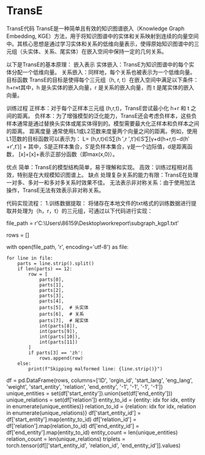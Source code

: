 # TransE
TransE代码
TransE是一种简单且有效的知识图谱嵌入（Knowledge Graph Embedding, KGE）方法，用于将知识图谱中的实体和关系映射到连续的向量空间中。其核心思想是通过学习实体和关系的低维向量表示，使得原始知识图谱中的三元组（头实体、关系、尾实体）在嵌入空间中保持一定的几何关系。

以下是TransE的基本原理：
嵌入表示
实体嵌入：TransE为知识图谱中的每个实体分配一个低维向量。
关系嵌入：同样地，每个关系也被表示为一个低维向量。
目标函数
TransE的目标是使得每个三元组（h, r, t）在嵌入空间中满足以下条件：h+r≈t其中，h 是头实体的嵌入向量，r 是关系的嵌入向量，而 t 是尾实体的嵌入向量。

训练过程
正样本：对于每个正样本三元组 (h,r,t)，TransE尝试最小化 h+r 和 t 之间的距离。
负样本：为了增强模型的泛化能力，TransE还会考虑负样本，这些负样本通常是通过替换头实体或尾实体得到的。模型需要最大化正样本和负样本之间的距离。
距离度量
通常使用L1或L2范数来度量两个向量之间的距离。例如，使用L1范数的目标函数可以表示为：
    L= (h,r,t)∈S∑(h ′,r ′,t′)∈S′∑[γ+d(h+r,t)−d(h′+r′,t′)] +
​
其中，S是正样本集合，S′是负样本集合，γ是一个边际值，d是距离函数，
[x]+[x]+表示正部分函数（即max(x,0)）。

优点
简单：TransE的模型结构简单，易于理解和实现。
高效：训练过程相对高效，特别是在大规模知识图谱上。
缺点
处理复杂关系的能力有限：TransE在处理一对多、多对一和多对多关系时效果不佳。
无法表示非对称关系：由于使用加法操作，TransE无法有效表示非对称关系。

代码实现流程：
1.训练数据提取：
  将储存在本地文件的txt格式的训练数据进行提取并处理为（h，r，t）的三元组，可通过以下代码进行实现：

file_path = r'C:\Users\86159\Desktop\workreport\subgraph_kgp1.txt'

rows = []

with open(file_path, 'r', encoding='utf-8') as file:
    
    for line in file:
        parts = line.strip().split()
        if len(parts) == 12:
            row = [
                parts[0],
                parts[1],
                parts[2],
                parts[3],
                parts[4],
                parts[5],  # 头实体
                parts[6],  # 关系
                parts[7],  # 尾实体
                int(parts[8]),
                int(parts[9]),
                int(parts[10]),
                int(parts[11])
            ]
            if parts[3] == 'zh':
                rows.append(row)
        else:
            print(f"Skipping malformed line: {line.strip()}")
df = pd.DataFrame(rows, columns=['ID', 'orgin_id', 'start_lang', 'eng_lang', 'weight', 'start_entity', 'relation', 'end_entity', '-1', '-1', '-1', '-1'])
unique_entities = set(df['start_entity']).union(set(df['end_entity']))
unique_relations = set(df['relation'])
entity_to_id = {entity: idx for idx, entity in enumerate(unique_entities)}
relation_to_id = {relation: idx for idx, relation in enumerate(unique_relations)}
df['start_entity_id'] = df['start_entity'].map(entity_to_id)
df['relation_id'] = df['relation'].map(relation_to_id)
df['end_entity_id'] = df['end_entity'].map(entity_to_id)
entity_count = len(unique_entities)
relation_count = len(unique_relations)
triplets = torch.tensor(df[['start_entity_id', 'relation_id', 'end_entity_id']].values)
